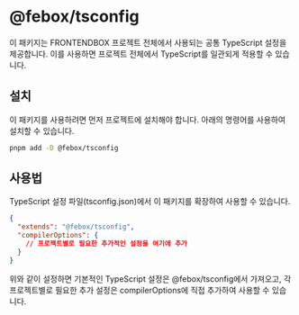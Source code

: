 # @febox/tsconfig

이 패키지는 FRONTENDBOX 프로젝트 전체에서 사용되는 공통 TypeScript 설정을 제공합니다. 이를 사용하면 프로젝트 전체에서 TypeScript를 일관되게 적용할 수 있습니다.

## 설치

이 패키지를 사용하려면 먼저 프로젝트에 설치해야 합니다. 아래의 명령어를 사용하여 설치할 수 있습니다.

```bash
pnpm add -D @febox/tsconfig
```

## 사용법

TypeScript 설정 파일(tsconfig.json)에서 이 패키지를 확장하여 사용할 수 있습니다.

```json
{
  "extends": "@febox/tsconfig",
  "compilerOptions": {
    // 프로젝트별로 필요한 추가적인 설정을 여기에 추가
  }
}
```

위와 같이 설정하면 기본적인 TypeScript 설정은 @febox/tsconfig에서 가져오고, 각 프로젝트별로 필요한 추가 설정은 compilerOptions에 직접 추가하여 사용할 수 있습니다.
